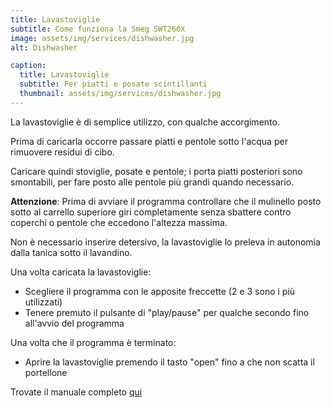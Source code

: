 ```yaml
---
title: Lavastoviglie
subtitle: Come funziona la Smeg SWT260X
image: assets/img/services/dishwasher.jpg
alt: Dishwasher

caption:
  title: Lavastoviglie
  subtitle: Per piatti e posate scintillanti
  thumbnail: assets/img/services/dishwasher.jpg
---
```


La lavastoviglie è di semplice utilizzo, con qualche accorgimento.

Prima di caricarla occorre passare piatti e pentole sotto l'acqua per rimuovere residui di cibo.

Caricare quindi stoviglie, posate e pentole; i porta piatti posteriori sono smontabili, per fare posto alle pentole più grandi quando necessario.

**Attenzione**: Prima di avviare il programma controllare che il mulinello posto sotto al carrello superiore giri completamente senza sbattere contro coperchi o pentole che eccedono l'altezza massima.

Non è necessario inserire detersivo, la lavastoviglie lo preleva in autonomia dalla tanica sotto il lavandino.

Una volta caricata la lavastoviglie:

- Scegliere il programma con le apposite freccette (2 e 3 sono i più utilizzati)
- Tenere premuto il pulsante di "play/pause" per qualche secondo fino all'avvio del programma

Una volta che il programma è terminato:

- Aprire la lavastoviglie premendo il tasto "open" fino a che non scatta il portellone

Trovate il manuale completo [qui](assets/pdf/dishwasher.pdf)
